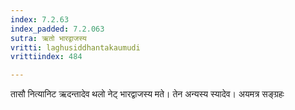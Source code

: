 ```yaml
---
index: 7.2.63
index_padded: 7.2.063
sutra: ऋतो भारद्वाजस्य
vritti: laghusiddhantakaumudi
vrittiindex: 484

---
```

तासौ नित्यानिट ऋदन्तादेव थलो नेट् भारद्वाजस्य मते। तेन अन्यस्य स्यादेव। अयमत्र सङ्ग्रहः